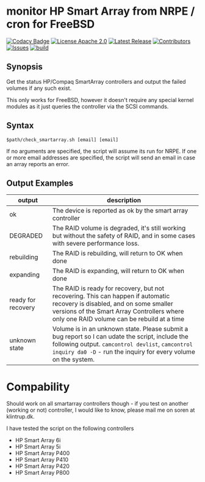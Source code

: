 # monitor HP Smart Array from NRPE / cron for FreeBSD

[![Codacy Badge](https://app.codacy.com/project/badge/Grade/cc158957feef461bad697b8ecedbdd50)](https://app.codacy.com/gh/Klintrup/check_smartarray/dashboard)
[![License Apache 2.0](https://img.shields.io/github/license/Klintrup/check_smartarray)](https://github.com/Klintrup/check_smartarray/blob/main/LICENSE)
[![Latest Release](https://img.shields.io/github/v/release/Klintrup/check_smartarray)](https://github.com/Klintrup/check_smartarray/releases)
[![Contributors](https://img.shields.io/github/contributors-anon/Klintrup/check_smartarray)](https://github.com/Klintrup/check_smartarray/graphs/contributors)
[![Issues](https://img.shields.io/github/issues/Klintrup/check_smartarray)](https://github.com/Klintrup/check_smartarray/issues)
[![build](https://img.shields.io/github/actions/workflow/status/Klintrup/check_smartarray/lint.yml)](https://github.com/Klintrup/check_smartarray/actions/workflows/lint.yml)

## Synopsis

Get the status HP/Compaq SmartArray controllers and output the failed volumes if any such exist.

This only works for FreeBSD, however it doesn't require any special kernel modules as it just queries the controller via the SCSI commands.

## Syntax

`$path/check_smartarray.sh [email] [email]`

If no arguments are specified, the script will assume its run for NRPE.
If one or more email addresses are specified, the script will send an email in case an array reports an error.

## Output Examples

| output             | description                                                                                                                                                                                                            |
| ------------------ | ---------------------------------------------------------------------------------------------------------------------------------------------------------------------------------------------------------------------- |
| ok                 | The device is reported as ok by the smart array controller                                                                                                                                                             |
| DEGRADED           | The RAID volume is degraded, it's still working but without the safety of RAID, and in some cases with severe performance loss.                                                                                        |
| rebuilding         | The RAID is rebuilding, will return to OK when done                                                                                                                                                                    |
| expanding          | The RAID is expanding, will return to OK when done                                                                                                                                                                     |
| ready for recovery | The RAID is ready for recovery, but not recovering. This can happen if automatic recovery is disabled, and on some smaller versions of the Smart Array Controllers where only one RAID volume can be rebuild at a time |
| unknown state      | Volume is in an unknown state. Please submit a bug report so I can udate the script, include the following output. `camcontrol devlist`, `camcontrol inquiry da0 -D` - run the inquiry for every volume on the system. |

# Compability

Should work on all smartarray controllers though - if you test on another (working or not) controller, I would like to know, please mail me on soren at klintrup.dk.

I have tested the script on the following controllers

- HP Smart Array 6i
- HP Smart Array 5i
- HP Smart Array P400
- HP Smart Array P410
- HP Smart Array P420
- HP Smart Array P800

